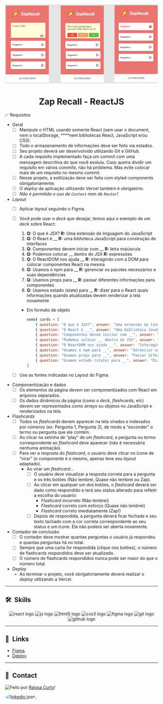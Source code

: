 ![Imagem 1](./layout-projeto.png "Imagem 1")

<h1 align="center">Zap Recall - ReactJS </h1>

✅ Requisitos
- Geral
    - [ ]  Manipule o HTML usando somente React (sem usar o document, nem o localStorage, ****nem bibliotecas React, JavaScript e/ou CSS).
    - [ ]  Todo o armazenamento de informações deve ser feito via estados.
    - [ ]  Seu projeto deverá ser desenvolvido utilizando Git e GitHub.
    - [ ]  A cada requisito implementado faça um *commit* com uma mensagem descritiva do que você evoluiu. Caso queira dividir um requisito em vários *commits*, não há problema. Mas evite colocar mais de um requisito no mesmo *commit*.
    - [ ]  Nesse projeto, a estilização deve ser feita com styled-components obrigatoriamente.
    - [ ]  O *deploy* da aplicação utilizando Vercel também é obrigatório.
    - [ ]  *Não é permitido o uso de `Context` nem de `Router`!*
    
- *Layout*
    - [ ]  Aplicar *layout* seguindo o Figma.
    - [ ]  Você pode usar o *deck* que desejar, temos aqui o exemplo de um *deck* sobre React:
        1. **Q:** O que é JSX? **R:** Uma extensão de linguagem do JavaScript
        2. **Q:** O React é __ **R:** uma biblioteca JavaScript para construção de interfaces
        3. **Q:** Componentes devem iniciar com __ **R:** letra maiúscula
        4. **Q:** Podemos colocar __ dentro do JSX **R:** expressões
        5. **Q:** O ReactDOM nos ajuda __ **R:** interagindo com a DOM para colocar componentes React na mesma
        6. **Q:** Usamos o npm para __ **R:** gerenciar os pacotes necessários e suas dependências
        7. **Q:** Usamos props para __ **R:** passar diferentes informações para componentes 
        8. **Q:** Usamos estado (state) para __ **R:** dizer para o React quais informações quando atualizadas devem renderizar a tela novamente
        - Em formato de objeto
            
            ```jsx
            const cards = [
            	{ question: "O que é JSX?", answer: "Uma extensão da linguagem JavaScript" },
            	{ question: "O React é __", answer: "Uma biblioteca JavaScript para construção de interfaces" },
            	{ question: "Componentes devem iniciar com __", answer: "Letra maiúscula" },
            	{ question: "Podemos colocar __ dentro do JSX", answer: "expressões" },
            	{ question: "O ReactDOM nos ajuda __", answer: "Interagindo com a DOM para colocar componentes React na mesma" },
            	{ question: "Usamos o npm para __", answer: "Gerenciar os pacotes necessários e suas dependências" },
            	{ question: "Usamos props para __", answer: "Passar diferentes informações para componentes" },
            	{ question: "Usamos estado (state) para __", answer: "Dizer para o React quais informações quando atualizadas devem renderizar a tela novamente" }
            ]
            ```
            
    - [ ]  Use as fontes indicadas no Layout do Figma.
- Componentização e dados
    - [ ]  Os elementos da página devem ser componentizados com React em arquivos separados.
    - [ ]  Os dados dinâmicos da página (como o *deck*, *flashcards*, etc) devem ser representados como *arrays* ou objetos no JavaScript e renderizados na tela.
- *Flashcards*
    - [ ]  Todos os *flashcards* devem aparecer na tela virados e indexados por números (ex: Pergunta 1, Pergunta 2), de modo a “esconder” o termo ou pergunta que ele contém.
    - [ ]  Ao clicar na setinha de “play” de um *flashcard*, a pergunta ou termo correspondente ao *flashcard* deve aparecer (não é necessária nenhuma animação).
    - [ ]  Para ver a resposta do *flashcard*, o usuário deve clicar no ícone de “virar” (o componente é o mesmo, apenas teve seu *layout* adaptado).
        - Ao virar um *flashcard*...
            - [ ]  O usuário deve visualizar a resposta correta para a pergunta e os três botões (Não lembrei, Quase não lembrei ou Zap).
            - [ ]  Ao clicar em qualquer um dos botões, o *flashcard* deverá ser dado como respondido e terá seu status alterado para refletir a escolha do usuário:
                - *Flashcard* incorreto (Não lembrei)
                - *Flashcard* correto com esforço (Quase não lembrei)
                - *Flashcard* correto imediatamente (Zap!)
            - [ ]  Depois de respondida, a pergunta deverá ficar fechada e seu texto tachado com a cor correta correspondente ao seu status e um ícone. Ela não poderá ser aberta novamente.
- Contador de conclusão
    - [ ]  O contador deve mostrar quantas perguntas o usuário já respondeu e quantas perguntas há no total.
    - [ ]  Sempre que uma carta for respondida (clique nos botões), o número de flashcards respondidos deve ser atualizado.
    - [ ]  O número de flashcards respondidos nunca pode ser maior do que o número total.
- *Deploy*
    - Ao terminar o projeto, você obrigatoriamente deverá realizar o *deploy* utilizando a Vercel.
<hr/>

## 🛠 &nbsp;Skills
<div align="center">
  <img src="https://cdn.jsdelivr.net/gh/devicons/devicon/icons/react/react-original.svg" height="40" width="52" alt="react logo"  />
  <img src="https://cdn.jsdelivr.net/gh/devicons/devicon/icons/javascript/javascript-original.svg" height="40" width="52" alt="js logo"  />
  <img src="https://cdn.jsdelivr.net/gh/devicons/devicon/icons/html5/html5-original.svg" height="40" width="52" alt="html5 logo"  />
  <img src="https://cdn.jsdelivr.net/gh/devicons/devicon/icons/css3/css3-original.svg" height="40" width="52" alt="css3 logo"  />
  <img src="https://cdn.jsdelivr.net/gh/devicons/devicon/icons/figma/figma-original.svg" height="40" width="52" alt="figma logo"   />        
  <img src="https://cdn.jsdelivr.net/gh/devicons/devicon/icons/git/git-original.svg" height="40" width="52" alt="git logo"  />
  <img src="https://cdn.jsdelivr.net/gh/devicons/devicon/icons/github/github-original.svg" height="40" width="52" alt="github logo" />                                   
</div>
<hr/>

## 🚀 &nbsp;Links

- [Figma](https://www.figma.com/file/PNYkKkFBAE1jRctvHoh7ix/ZapRecall?node-id=0%3A1&t=3qVpAf4RvpgOUvKP-0).<br/>
- [Deploy](https://projeto9-zaprecall-plum-six.vercel.app/).<br/>

<hr/>

## 💬 &nbsp;Contact
<img align="left" src="https://avatars.githubusercontent.com/curtyraissa?size=100">

Feito por [Raissa Curty](https://github.com/curtyraissa)!

<a href="https://www.linkedin.com/in/raissa-curty/" target="_blank">
    <img style="border-radius:50%;" src="https://raw.githubusercontent.com/maurodesouza/profile-readme-generator/master/src/assets/icons/social/linkedin/default.svg" width="52" height="40" alt="linkedin logo"  />
  </a>&nbsp;